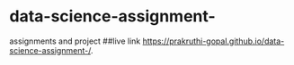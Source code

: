 # data-science-assignment-
assignments and project 
##live link
https://prakruthi-gopal.github.io/data-science-assignment-/. 

